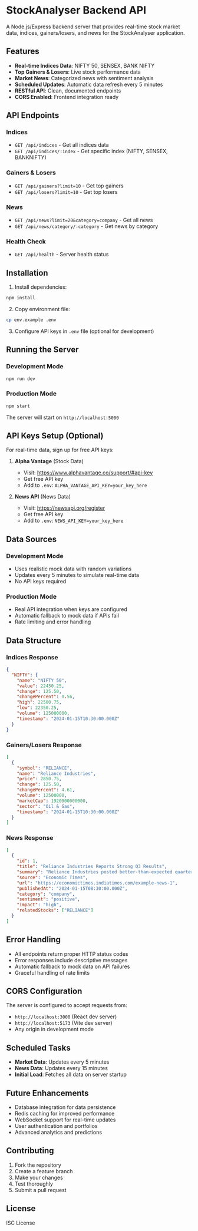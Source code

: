 # StockAnalyser Backend API

A Node.js/Express backend server that provides real-time stock market data, indices, gainers/losers, and news for the StockAnalyser application.

## Features

- **Real-time Indices Data**: NIFTY 50, SENSEX, BANK NIFTY
- **Top Gainers & Losers**: Live stock performance data
- **Market News**: Categorized news with sentiment analysis
- **Scheduled Updates**: Automatic data refresh every 5 minutes
- **RESTful API**: Clean, documented endpoints
- **CORS Enabled**: Frontend integration ready

## API Endpoints

### Indices
- `GET /api/indices` - Get all indices data
- `GET /api/indices/:index` - Get specific index (NIFTY, SENSEX, BANKNIFTY)

### Gainers & Losers
- `GET /api/gainers?limit=10` - Get top gainers
- `GET /api/losers?limit=10` - Get top losers

### News
- `GET /api/news?limit=20&category=company` - Get all news
- `GET /api/news/category/:category` - Get news by category

### Health Check
- `GET /api/health` - Server health status

## Installation

1. Install dependencies:
```bash
npm install
```

2. Copy environment file:
```bash
cp env.example .env
```

3. Configure API keys in `.env` file (optional for development)

## Running the Server

### Development Mode
```bash
npm run dev
```

### Production Mode
```bash
npm start
```

The server will start on `http://localhost:5000`

## API Keys Setup (Optional)

For real-time data, sign up for free API keys:

1. **Alpha Vantage** (Stock Data)
   - Visit: https://www.alphavantage.co/support/#api-key
   - Get free API key
   - Add to `.env`: `ALPHA_VANTAGE_API_KEY=your_key_here`

2. **News API** (News Data)
   - Visit: https://newsapi.org/register
   - Get free API key
   - Add to `.env`: `NEWS_API_KEY=your_key_here`

## Data Sources

### Development Mode
- Uses realistic mock data with random variations
- Updates every 5 minutes to simulate real-time data
- No API keys required

### Production Mode
- Real API integration when keys are configured
- Automatic fallback to mock data if APIs fail
- Rate limiting and error handling

## Data Structure

### Indices Response
```json
{
  "NIFTY": {
    "name": "NIFTY 50",
    "value": 22450.25,
    "change": 125.50,
    "changePercent": 0.56,
    "high": 22500.75,
    "low": 22350.25,
    "volume": 125000000,
    "timestamp": "2024-01-15T10:30:00.000Z"
  }
}
```

### Gainers/Losers Response
```json
[
  {
    "symbol": "RELIANCE",
    "name": "Reliance Industries",
    "price": 2850.75,
    "change": 125.50,
    "changePercent": 4.61,
    "volume": 12500000,
    "marketCap": 1920000000000,
    "sector": "Oil & Gas",
    "timestamp": "2024-01-15T10:30:00.000Z"
  }
]
```

### News Response
```json
[
  {
    "id": 1,
    "title": "Reliance Industries Reports Strong Q3 Results",
    "summary": "Reliance Industries posted better-than-expected quarterly results...",
    "source": "Economic Times",
    "url": "https://economictimes.indiatimes.com/example-news-1",
    "publishedAt": "2024-01-15T08:30:00.000Z",
    "category": "company",
    "sentiment": "positive",
    "impact": "high",
    "relatedStocks": ["RELIANCE"]
  }
]
```

## Error Handling

- All endpoints return proper HTTP status codes
- Error responses include descriptive messages
- Automatic fallback to mock data on API failures
- Graceful handling of rate limits

## CORS Configuration

The server is configured to accept requests from:
- `http://localhost:3000` (React dev server)
- `http://localhost:5173` (Vite dev server)
- Any origin in development mode

## Scheduled Tasks

- **Market Data**: Updates every 5 minutes
- **News Data**: Updates every 15 minutes
- **Initial Load**: Fetches all data on server startup

## Future Enhancements

- Database integration for data persistence
- Redis caching for improved performance
- WebSocket support for real-time updates
- User authentication and portfolios
- Advanced analytics and predictions

## Contributing

1. Fork the repository
2. Create a feature branch
3. Make your changes
4. Test thoroughly
5. Submit a pull request

## License

ISC License 